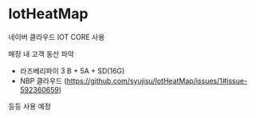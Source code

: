 # IotHeatMap
네이버 클라우드 IOT CORE 사용 

매장 내 고객 동산 파악

- 라즈베리파이 3 B + 5A + SD(16G) 
- NBP 클라우드
(https://github.com/syujisu/IotHeatMap/issues/1#issue-592360659)

등등 사용 예정
